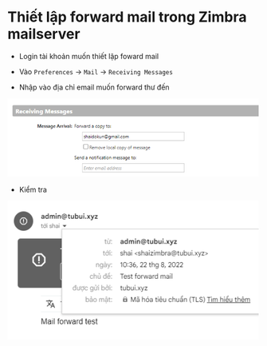 # Thiết lập forward mail trong Zimbra mailserver

- Login tài khoản muốn thiết lập foward mail

- Vào ```Preferences``` -> ```Mail``` -> ```Receiving Messages```

- Nhập vào địa chỉ email muốn forward thư đến

![](./images/zimbra_foward_to.png)

- Kiểm tra

![](./images/zimbra_mail_forward.png)



